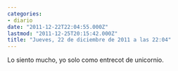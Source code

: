 ```yaml
---
categories:
- diario
date: "2011-12-22T22:04:55.000Z"
lastmod: "2011-12-25T20:15:42.000Z"
title: "Jueves, 22 de diciembre de 2011 a las 22:04"
---
```


Lo siento mucho, yo solo como entrecot de unicornio.